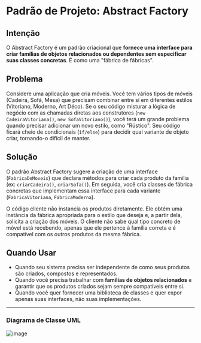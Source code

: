 # Padrão de Projeto: Abstract Factory

## Intenção

O Abstract Factory é um padrão criacional que **fornece uma interface para criar famílias de objetos relacionados ou dependentes sem especificar suas classes concretas**. É como uma "fábrica de fábricas".

## Problema

Considere uma aplicação que cria móveis. Você tem vários tipos de móveis (Cadeira, Sofá, Mesa) que precisam combinar entre si em diferentes estilos (Vitoriano, Moderno, Art Déco). Se o seu código misturar a lógica de negócio com as chamadas diretas aos construtores (`new CadeiraVitoriana()`, `new SofaVitoriano()`), você terá um grande problema quando precisar adicionar um novo estilo, como "Rústico". Seu código ficará cheio de condicionais (`if/else`) para decidir qual variante de objeto criar, tornando-o difícil de manter.

## Solução

O padrão Abstract Factory sugere a criação de uma interface (`FabricaDeMoveis`) que declara métodos para criar cada produto da família (ex: `criarCadeira()`, `criarSofa()`). Em seguida, você cria classes de fábrica concretas que implementam essa interface para cada variante (`FabricaVitoriana`, `FabricaModerna`).

O código cliente não instancia os produtos diretamente. Ele obtém uma instância da fábrica apropriada para o estilo que deseja e, a partir dela, solicita a criação dos móveis. O cliente não sabe qual tipo concreto de móvel está recebendo, apenas que ele pertence à família correta e é compatível com os outros produtos da mesma fábrica.

## Quando Usar

* Quando seu sistema precisa ser independente de como seus produtos são criados, compostos e representados.
* Quando você precisa trabalhar com **famílias de objetos relacionados** e garantir que os produtos criados sejam sempre compatíveis entre si.
* Quando você quer fornecer uma biblioteca de classes e quer expor apenas suas interfaces, não suas implementações.

---
### Diagrama de Classe UML

![image](https://github.com/MarcioMAlmeida/AbstractFactoryExemplo/assets/78739307/12fa0875-d97e-417f-8760-e1bcb9d6d946)

